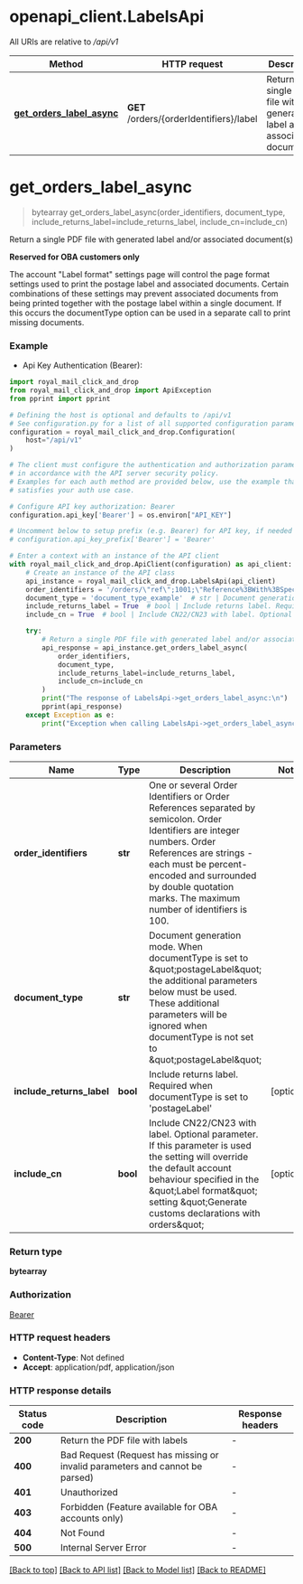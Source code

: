 # openapi_client.LabelsApi

All URIs are relative to */api/v1*

Method | HTTP request | Description
------------- | ------------- | -------------
[**get_orders_label_async**](LabelsApi.md#get_orders_label_async) | **GET** /orders/{orderIdentifiers}/label | Return a single PDF file with generated label and/or associated document(s)


# **get_orders_label_async**
> bytearray get_orders_label_async(order_identifiers, document_type, include_returns_label=include_returns_label, include_cn=include_cn)

Return a single PDF file with generated label and/or associated document(s)

<b>Reserved for OBA customers only</b>

The account "Label format" settings page will control the page format settings used to print the postage label
and associated documents. Certain combinations of these settings may prevent associated documents from being
printed together with the postage label within a single document. If this occurs the documentType option can be
used in a separate call to print missing documents.


### Example

* Api Key Authentication (Bearer):

```python
import royal_mail_click_and_drop
from royal_mail_click_and_drop import ApiException
from pprint import pprint

# Defining the host is optional and defaults to /api/v1
# See configuration.py for a list of all supported configuration parameters.
configuration = royal_mail_click_and_drop.Configuration(
    host="/api/v1"
)

# The client must configure the authentication and authorization parameters
# in accordance with the API server security policy.
# Examples for each auth method are provided below, use the example that
# satisfies your auth use case.

# Configure API key authorization: Bearer
configuration.api_key['Bearer'] = os.environ["API_KEY"]

# Uncomment below to setup prefix (e.g. Bearer) for API key, if needed
# configuration.api_key_prefix['Bearer'] = 'Bearer'

# Enter a context with an instance of the API client
with royal_mail_click_and_drop.ApiClient(configuration) as api_client:
    # Create an instance of the API class
    api_instance = royal_mail_click_and_drop.LabelsApi(api_client)
    order_identifiers = '/orders/\"ref\";1001;\"Reference%3BWith%3BSpecial%3BSymbols!\";2345/'  # str | One or several Order Identifiers or Order References separated by semicolon. Order Identifiers are integer numbers. Order References are strings - each must be percent-encoded and surrounded by double quotation marks. The maximum number of identifiers is 100.
    document_type = 'document_type_example'  # str | Document generation mode. When documentType is set to \"postageLabel\" the additional parameters below must be used. These additional parameters will be ignored when documentType is not set to \"postageLabel\"
    include_returns_label = True  # bool | Include returns label. Required when documentType is set to 'postageLabel' (optional)
    include_cn = True  # bool | Include CN22/CN23 with label. Optional parameter. If this parameter is used the setting will override the default account behaviour specified in the \"Label format\" setting \"Generate customs declarations with orders\" (optional)

    try:
        # Return a single PDF file with generated label and/or associated document(s)
        api_response = api_instance.get_orders_label_async(
            order_identifiers,
            document_type,
            include_returns_label=include_returns_label,
            include_cn=include_cn
        )
        print("The response of LabelsApi->get_orders_label_async:\n")
        pprint(api_response)
    except Exception as e:
        print("Exception when calling LabelsApi->get_orders_label_async: %s\n" % e)
```



### Parameters


Name | Type | Description  | Notes
------------- | ------------- | ------------- | -------------
 **order_identifiers** | **str**| One or several Order Identifiers or Order References separated by semicolon. Order Identifiers are integer numbers. Order References are strings - each must be percent-encoded and surrounded by double quotation marks. The maximum number of identifiers is 100. | 
 **document_type** | **str**| Document generation mode. When documentType is set to \&quot;postageLabel\&quot; the additional parameters below must be used. These additional parameters will be ignored when documentType is not set to \&quot;postageLabel\&quot; | 
 **include_returns_label** | **bool**| Include returns label. Required when documentType is set to &#39;postageLabel&#39; | [optional] 
 **include_cn** | **bool**| Include CN22/CN23 with label. Optional parameter. If this parameter is used the setting will override the default account behaviour specified in the \&quot;Label format\&quot; setting \&quot;Generate customs declarations with orders\&quot; | [optional] 

### Return type

**bytearray**

### Authorization

[Bearer](../README.md#Bearer)

### HTTP request headers

 - **Content-Type**: Not defined
 - **Accept**: application/pdf, application/json

### HTTP response details

| Status code | Description | Response headers |
|-------------|-------------|------------------|
**200** | Return the PDF file with labels |  -  |
**400** | Bad Request (Request has missing or invalid parameters and cannot be parsed) |  -  |
**401** | Unauthorized |  -  |
**403** | Forbidden (Feature available for OBA accounts only) |  -  |
**404** | Not Found |  -  |
**500** | Internal Server Error |  -  |

[[Back to top]](#) [[Back to API list]](../README.md#documentation-for-api-endpoints) [[Back to Model list]](../README.md#documentation-for-models) [[Back to README]](../README.md)

